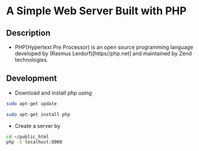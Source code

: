 A Simple Web Server Built with PHP
===
Description
---
- PHP(Hypertext Pre Processor) is an open source programming language developed by (Rasmus Lerdorf)[https//php.net] and maintained by Zend technologies.

Development
---
* Download and install php using
```bash
sudo apt-get update
```
```bash
sudo apt-get install php
```
* Create a server by
```bash
cd ~/public_html
php -S localhost:8000
```